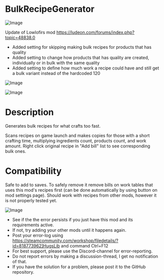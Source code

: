 # BulkRecipeGenerator

![Image](https://i.imgur.com/buuPQel.png)

Update of Lowlofirs mod
https://ludeon.com/forums/index.php?topic=48838.0

- Added setting for skipping making bulk recipes for products that has quality
- Added setting to change how products that has quality are created, individually or in bulk with the same quality
- Added setting to define how much work a recipe could have and still get a bulk variant instead of the hardcoded 120

![Image](https://i.imgur.com/pufA0kM.png)

	
![Image](https://i.imgur.com/Z4GOv8H.png)

# Description

Generates bulk recipes for what crafts too fast.

Scans recipes on game launch and makes copies for those with a short crafting time, multiplying ingredients count, products count, and work amount.
Right click original recipe in "Add bill" list to see corresponding bulk ones.

# Compatibility

Safe to add to saves.
To safely remove it remove bills on work tables that uses this mod's recipes first (can be done automatically by using button on mod settings page).
Should work with recipes from other mods, however it is not properly tested yet.

![Image](https://i.imgur.com/PwoNOj4.png)



-  See if the the error persists if you just have this mod and its requirements active.
-  If not, try adding your other mods until it happens again.
-  Post your error-log using https://steamcommunity.com/workshop/filedetails/?id=818773962]HugsLib and command Ctrl+F12
-  For best support, please use the Discord-channel for error-reporting.
-  Do not report errors by making a discussion-thread, I get no notification of that.
-  If you have the solution for a problem, please post it to the GitHub repository.




